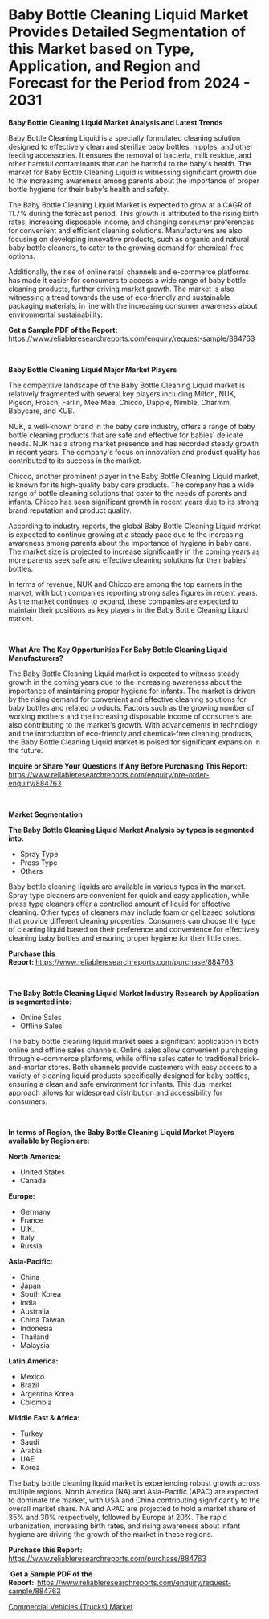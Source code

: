 <p><h1>Baby Bottle Cleaning Liquid Market Provides Detailed Segmentation of this Market based on Type, Application, and Region and Forecast for the Period from 2024 - 2031</h1></p><p><strong>Baby Bottle Cleaning Liquid Market Analysis and Latest Trends</strong></p>
<p><p>Baby Bottle Cleaning Liquid is a specially formulated cleaning solution designed to effectively clean and sterilize baby bottles, nipples, and other feeding accessories. It ensures the removal of bacteria, milk residue, and other harmful contaminants that can be harmful to the baby's health. The market for Baby Bottle Cleaning Liquid is witnessing significant growth due to the increasing awareness among parents about the importance of proper bottle hygiene for their baby's health and safety.</p><p>The Baby Bottle Cleaning Liquid Market is expected to grow at a CAGR of 11.7% during the forecast period. This growth is attributed to the rising birth rates, increasing disposable income, and changing consumer preferences for convenient and efficient cleaning solutions. Manufacturers are also focusing on developing innovative products, such as organic and natural baby bottle cleaners, to cater to the growing demand for chemical-free options.</p><p>Additionally, the rise of online retail channels and e-commerce platforms has made it easier for consumers to access a wide range of baby bottle cleaning products, further driving market growth. The market is also witnessing a trend towards the use of eco-friendly and sustainable packaging materials, in line with the increasing consumer awareness about environmental sustainability.</p></p>
<p><strong>Get a Sample PDF of the Report:&nbsp;</strong> <a href="https://www.reliableresearchreports.com/enquiry/request-sample/884763">https://www.reliableresearchreports.com/enquiry/request-sample/884763</a></p>
<p>&nbsp;</p>
<p><strong>Baby Bottle Cleaning Liquid Major Market Players</strong></p>
<p><p>The competitive landscape of the Baby Bottle Cleaning Liquid market is relatively fragmented with several key players including Milton, NUK, Pigeon, Frosch, Farlin, Mee Mee, Chicco, Dapple, Nimble, Charmm, Babycare, and KUB. </p><p>NUK, a well-known brand in the baby care industry, offers a range of baby bottle cleaning products that are safe and effective for babies' delicate needs. NUK has a strong market presence and has recorded steady growth in recent years. The company's focus on innovation and product quality has contributed to its success in the market.</p><p>Chicco, another prominent player in the Baby Bottle Cleaning Liquid market, is known for its high-quality baby care products. The company has a wide range of bottle cleaning solutions that cater to the needs of parents and infants. Chicco has seen significant growth in recent years due to its strong brand reputation and product quality.</p><p>According to industry reports, the global Baby Bottle Cleaning Liquid market is expected to continue growing at a steady pace due to the increasing awareness among parents about the importance of hygiene in baby care. The market size is projected to increase significantly in the coming years as more parents seek safe and effective cleaning solutions for their babies' bottles. </p><p>In terms of revenue, NUK and Chicco are among the top earners in the market, with both companies reporting strong sales figures in recent years. As the market continues to expand, these companies are expected to maintain their positions as key players in the Baby Bottle Cleaning Liquid market.</p></p>
<p>&nbsp;</p>
<p><strong>What Are The Key Opportunities For Baby Bottle Cleaning Liquid Manufacturers?</strong></p>
<p><p>The Baby Bottle Cleaning Liquid market is expected to witness steady growth in the coming years due to the increasing awareness about the importance of maintaining proper hygiene for infants. The market is driven by the rising demand for convenient and effective cleaning solutions for baby bottles and related products. Factors such as the growing number of working mothers and the increasing disposable income of consumers are also contributing to the market's growth. With advancements in technology and the introduction of eco-friendly and chemical-free cleaning products, the Baby Bottle Cleaning Liquid market is poised for significant expansion in the future.</p></p>
<p><strong>Inquire or Share Your Questions If Any Before Purchasing This Report:</strong> <a href="https://www.reliableresearchreports.com/enquiry/pre-order-enquiry/884763">https://www.reliableresearchreports.com/enquiry/pre-order-enquiry/884763</a></p>
<p>&nbsp;</p>
<p><strong>Market Segmentation</strong></p>
<p><strong>The Baby Bottle Cleaning Liquid Market Analysis by types is segmented into:</strong></p>
<p><ul><li>Spray Type</li><li>Press Type</li><li>Others</li></ul></p>
<p><p>Baby bottle cleaning liquids are available in various types in the market. Spray type cleaners are convenient for quick and easy application, while press type cleaners offer a controlled amount of liquid for effective cleaning. Other types of cleaners may include foam or gel based solutions that provide different cleaning properties. Consumers can choose the type of cleaning liquid based on their preference and convenience for effectively cleaning baby bottles and ensuring proper hygiene for their little ones.</p></p>
<p><strong>Purchase this Report:&nbsp;</strong><a href="https://www.reliableresearchreports.com/purchase/884763">https://www.reliableresearchreports.com/purchase/884763</a></p>
<p>&nbsp;</p>
<p><strong>The Baby Bottle Cleaning Liquid Market Industry Research by Application is segmented into:</strong></p>
<p><ul><li>Online Sales</li><li>Offline Sales</li></ul></p>
<p><p>The baby bottle cleaning liquid market sees a significant application in both online and offline sales channels. Online sales allow convenient purchasing through e-commerce platforms, while offline sales cater to traditional brick-and-mortar stores. Both channels provide customers with easy access to a variety of cleaning liquid products specifically designed for baby bottles, ensuring a clean and safe environment for infants. This dual market approach allows for widespread distribution and accessibility for consumers.</p></p>
<p>&nbsp;</p>
<p><strong>In terms of Region, the Baby Bottle Cleaning Liquid Market Players available by Region are:</strong></p>
<p>
    <p> <strong> North America: </strong>
        <ul>
            <li>United States</li>
            <li>Canada</li>
        </ul>
        </p> 
    <p> <strong> Europe: </strong>
        <ul>
            <li>Germany</li>
            <li>France</li>
            <li>U.K.</li>
            <li>Italy</li>
            <li>Russia</li>
        </ul>
        </p> 
    <p> <strong> Asia-Pacific: </strong>
        <ul>
            <li>China</li>
            <li>Japan</li>
            <li>South Korea</li>
            <li>India</li>
            <li>Australia</li>
            <li>China Taiwan</li>
            <li>Indonesia</li>
            <li>Thailand</li>
            <li>Malaysia</li>
        </ul>
        </p> 
    <p> <strong> Latin America: </strong>
        <ul>
            <li>Mexico</li>
            <li>Brazil</li>
            <li>Argentina Korea</li>
            <li>Colombia</li>
        </ul>
        </p> 
    <p> <strong> Middle East & Africa: </strong>
        <ul>
            <li>Turkey</li>
            <li>Saudi</li>
            <li>Arabia</li>
            <li>UAE</li>
            <li>Korea</li>
        </ul>
    </p>
    </p>
<p><p>The baby bottle cleaning liquid market is experiencing robust growth across multiple regions. North America (NA) and Asia-Pacific (APAC) are expected to dominate the market, with USA and China contributing significantly to the overall market share. NA and APAC are projected to hold a market share of 35% and 30% respectively, followed by Europe at 20%. The rapid urbanization, increasing birth rates, and rising awareness about infant hygiene are driving the growth of the market in these regions.</p></p>
<p><strong>Purchase this Report: </strong><a href="https://www.reliableresearchreports.com/purchase/884763">https://www.reliableresearchreports.com/purchase/884763</a></p>
<p>&nbsp;<strong>Get a Sample PDF of the Report:&nbsp;&nbsp;</strong><a href="https://www.reliableresearchreports.com/enquiry/request-sample/884763">https://www.reliableresearchreports.com/enquiry/request-sample/884763</a></p>
<p><strong></strong></p>
<p><p><a href="https://three-jumbo-f6d.notion.site/Commercial-Vehicles-Trucks-Market-Offer-Valuable-Insights-into-Market-Size-Market-Share-Market-T-9f1d3b3f7aa049ffa420f653ef7a20d1">Commercial Vehicles (Trucks) Market</a></p></p>